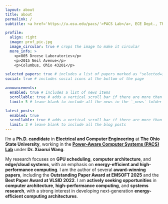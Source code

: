 ```yaml
---
layout: about
title: about
permalink: /
subtitle: <a href='https://u.osu.edu/pacs/'>PACS Lab</a>, ECE Dept., The Ohio State University, Columbus, Ohio, USA

profile:
  align: right
  image: prof_pic.jpg
  image_circular: true # crops the image to make it circular
  more_info: >
    <p>805 Dreese Laboratories</p>
    <p>2015 Neil Avenue</p>
    <p>Columbus, Ohio 43201</p>

selected_papers: true # includes a list of papers marked as "selected={true}"
social: true # includes social icons at the bottom of the page

announcements:
  enabled: true # includes a list of news items
  scrollable: true # adds a vertical scroll bar if there are more than 3 news items
  limit: 5 # leave blank to include all the news in the `_news` folder

latest_posts:
  enabled: true
  scrollable: true # adds a vertical scroll bar if there are more than 3 new posts items
  limit: 3 # leave blank to include all the blog posts
---
```

<p>I’m a <strong> Ph.D. candidate</strong> in <strong>Electrical and Computer Engineering</strong> at <strong>The Ohio State University</strong>, working in the <a href="https://u.osu.edu/pacs/"><strong>Power-Aware Computer Systems (PACS) Lab</strong></a> under <strong>Dr. Xiaorui Wang</strong>.</p>

<p>My research focuses on <strong>GPU scheduling</strong>, <strong>computer architecture</strong>, and <strong>edge/cloud systems</strong>, with an emphasis on <strong>energy-efficient and high-performance computing</strong>. I am the author of several <strong>award-winning papers</strong>, including the <strong>Outstanding Paper Award at EMSOFT 2025</strong> and the <strong>Best Paper Award at VLSID 2022</strong>. I am <strong>actively seeking opportunities</strong> in <strong>computer architecture</strong>, <strong>high-performance computing</strong>, and <strong>systems research</strong>, with a strong interest in developing next-generation <strong>energy-efficient computing architectures</strong>.</p>